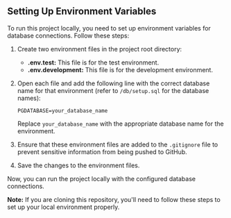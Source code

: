 ## Setting Up Environment Variables

To run this project locally, you need to set up environment variables for database connections. Follow these steps:

1. Create two environment files in the project root directory:
   - **.env.test:** This file is for the test environment.
   - **.env.development:** This file is for the development environment.

2. Open each file and add the following line with the correct database name for that environment (refer to `/db/setup.sql` for the database names):

    ```plaintext
    PGDATABASE=your_database_name
    ```

   Replace `your_database_name` with the appropriate database name for the environment.

3. Ensure that these environment files are added to the `.gitignore` file to prevent sensitive information from being pushed to GitHub.

4. Save the changes to the environment files.

Now, you can run the project locally with the configured database connections.

**Note:** If you are cloning this repository, you'll need to follow these steps to set up your local environment properly.



